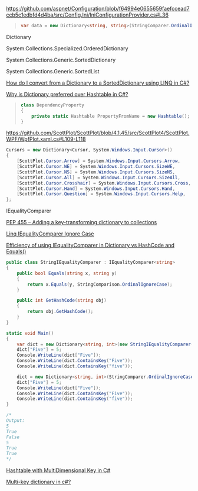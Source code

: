 https://github.com/aspnet/Configuration/blob/f64994e0655659faefccead7ccb5c1edbfd4d4ba/src/Config.Ini/IniConfigurationProvider.cs#L36

> ```csharp
> var data = new Dictionary<string, string>(StringComparer.OrdinalIgnoreCase);
> ```

Dictionary

System.Collections.Specialized.OrderedDictionary

System.Collections.Generic.SortedDictionary

System.Collections.Generic.SortedList

[How do I convert from a Dictionary to a SortedDictionary using LINQ in C#?](https://stackoverflow.com/questions/451717/how-do-i-convert-from-a-dictionary-to-a-sorteddictionary-using-linq-in-c)

[Why is Dictionary preferred over Hashtable in C#?](https://stackoverflow.com/questions/301371/why-is-dictionary-preferred-over-hashtable-in-c)

> ```csharp
> class DependencyProperty
> {
>     private static Hashtable PropertyFromName = new Hashtable();
> }
> ```
>
> 

https://github.com/ScottPlot/ScottPlot/blob/4.1.45/src/ScottPlot4/ScottPlot.WPF/WpfPlot.xaml.cs#L109-L118

```csharp
Cursors = new Dictionary<Cursor, System.Windows.Input.Cursor>()
{
    [ScottPlot.Cursor.Arrow] = System.Windows.Input.Cursors.Arrow,
    [ScottPlot.Cursor.WE] = System.Windows.Input.Cursors.SizeWE,
    [ScottPlot.Cursor.NS] = System.Windows.Input.Cursors.SizeNS,
    [ScottPlot.Cursor.All] = System.Windows.Input.Cursors.SizeAll,
    [ScottPlot.Cursor.Crosshair] = System.Windows.Input.Cursors.Cross,
    [ScottPlot.Cursor.Hand] = System.Windows.Input.Cursors.Hand,
    [ScottPlot.Cursor.Question] = System.Windows.Input.Cursors.Help,
};
```

IEqualityComparer

[PEP 455 – Adding a key-transforming dictionary to collections](https://peps.python.org/pep-0455/)

[Linq IEqualityComparer<string> Ignore Case](https://stackoverflow.com/questions/61175952/linq-iequalitycomparerstring-ignore-case)

[Efficiency of using IEqualityComparer in Dictionary vs HashCode and Equals()](https://stackoverflow.com/questions/7143948/efficiency-of-using-iequalitycomparer-in-dictionary-vs-hashcode-and-equals)

```csharp
public class StringIEqualityComparer : IEqualityComparer<string>
{
    public bool Equals(string x, string y)
    {
        return x.Equals(y, StringComparison.OrdinalIgnoreCase);
    }

    public int GetHashCode(string obj)
    {
        return obj.GetHashCode();
    }
}

static void Main()
{
    var dict = new Dictionary<string, int>(new StringIEqualityComparer());
    dict["Five"] = 5;
    Console.WriteLine(dict["Five"]);
    Console.WriteLine(dict.ContainsKey("Five"));
    Console.WriteLine(dict.ContainsKey("five"));

    dict = new Dictionary<string, int>(StringComparer.OrdinalIgnoreCase);
    dict["Five"] = 5;
    Console.WriteLine(dict["Five"]);
    Console.WriteLine(dict.ContainsKey("Five"));
    Console.WriteLine(dict.ContainsKey("five"));
}

/*
Output:
5
True
False
5
True
True
*/
```

[Hashtable with MultiDimensional Key in C#](https://stackoverflow.com/questions/689940/hashtable-with-multidimensional-key-in-c-sharp)

[Multi-key dictionary in c#?](https://stackoverflow.com/questions/1171812/multi-key-dictionary-in-c)
